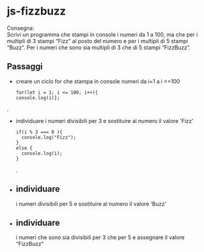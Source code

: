 js-fizzbuzz
===
Consegna:   
Scrivi un programma che stampi in console i numeri da 1 a 100,
ma che per i multipli di 3 stampi “Fizz” al posto del numero e per i multipli di 5 stampi “Buzz”.
Per i numeri che sono sia multipli di 3 che di 5 stampi “FizzBuzz”.

## Passaggi
- creare un ciclo for che stampa in console numeri da   i=1 a i <=100   
  ```
  for(let i = 1; i <= 100; i++){
  console.log(i)};   
  ```
.
- individuare i numeri divisibili per 3 e sostituire al numero il valore 'Fizz'
  ```
  if(i % 3 === 0 ){
    console.log("Fizz");
  }
  else {
    console.log(i);
  }
  ```
  .
- ## individuare     
  i numeri divisibili per 5 e sostituire al numero il valore 'Buzz'
- ## individuare 
   i numeri che sono sia divisibili per 3 che per 5 e assegnare il valore “FizzBuzz”


